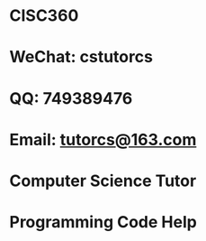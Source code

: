 # CISC360

# WeChat: cstutorcs

# QQ: 749389476

# Email: tutorcs@163.com

# Computer Science Tutor

# Programming Code Help
